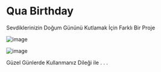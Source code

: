 # Qua Birthday

Sevdiklerinizin Doğum Gününü Kutlamak İçin Farklı Bir Proje

![image](https://github.com/QuartzzDev/Qua_Birthday/assets/69876083/0ff3fc95-2884-4938-b36c-e127b28ab34a)


![image](https://github.com/QuartzzDev/Qua_Birthday/assets/69876083/af42521d-c35d-470d-96d8-0b4c63b5fe30)

Güzel Günlerde Kullanmanız Dileği ile . . .
